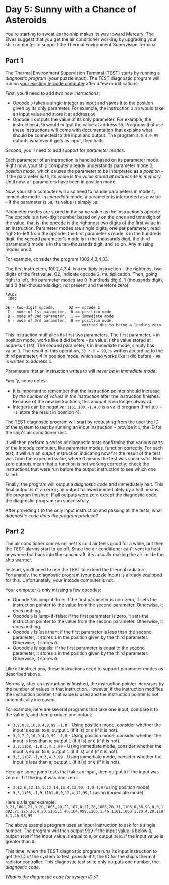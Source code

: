 # Day 5: Sunny with a Chance of Asteroids
You're starting to sweat as the ship makes its way toward Mercury. The Elves suggest that you get the air conditioner working by upgrading your ship computer to support the Thermal Environment Supervision Terminal.

## Part 1

The Thermal Environment Supervision Terminal (TEST) starts by running a *diagnostic program* (your puzzle input). The TEST diagnostic program will run on [your existing Intcode computer](../day03/puzzle.md) after a few modifications:

*First*, you'll need to add *two new instructions*:

- Opcode `3` takes a single integer as input and saves it to the position given by its only parameter. For example, the instruction `3,50` would take an input value and store it at address `50`.
- Opcode `4` outputs the value of its only parameter. For example, the instruction `4,50` would output the value at address `50`.
Programs that use these instructions will come with documentation that explains what should be connected to the input and output. The program `3,0,4,0,99` outputs whatever it gets as input, then halts.

*Second*, you'll need to add support for *parameter modes*:

Each parameter of an instruction is handled based on its parameter mode. Right now, your ship computer already understands parameter mode 0, *position mode*, which causes the parameter to be interpreted as a *position* - if the parameter is `50`, its value is *the value stored at address `50` in memory*. Until now, all parameters have been in position mode.

Now, your ship computer will also need to handle parameters in mode `1`, immediate mode. In *immediate* mode, a parameter is interpreted as a value - if the parameter is `50`, its value is simply `50`.

Parameter modes are stored in the same value as the instruction's opcode. The opcode is a two-digit number based only on the ones and tens digit of the value, that is, the opcode is the rightmost two digits of the first value in an instruction. Parameter modes are single digits, one per parameter, read right-to-left from the opcode: the first parameter's mode is in the hundreds digit, the second parameter's mode is in the thousands digit, the third parameter's mode is in the ten-thousands digit, and so on. Any missing modes are 0.

For example, consider the program 1002,4,3,4,33.

The first instruction, 1002,4,3,4, is a multiply instruction - the rightmost two digits of the first value, 02, indicate opcode 2, multiplication. Then, going right to left, the parameter modes are 0 (hundreds digit), 1 (thousands digit), and 0 (ten-thousands digit, not present and therefore zero):
```
ABCDE
 1002

DE - two-digit opcode,      02 == opcode 2
 C - mode of 1st parameter,  0 == position mode
 B - mode of 2nd parameter,  1 == immediate mode
 A - mode of 3rd parameter,  0 == position mode,
                                  omitted due to being a leading zero
```

This instruction multiplies its first two parameters. The first parameter, `4` in position mode, works like it did before - its value is the value stored at address `4` (`33`). The second parameter, `3` in immediate mode, simply has value `3`. The result of this operation, `33 * 3 = 99`, is written according to the third parameter, 4 in position mode, which also works like it did before - `99` is written to address `4`.

Parameters that an instruction writes to will *never be in immediate mode*.

*Finally*, some notes:

- It is important to remember that the instruction pointer should increase by *the number of values in the instruction* after the instruction finishes. Because of the new instructions, this amount is no longer always `4`.
- Integers can be negative: `1101,100,-1,4,0` is a valid program (find `100 + -1`, store the result in position 4).

The TEST diagnostic program will start by requesting from the user the ID of the system to test by running an *input* instruction - provide it `1`, the ID for the ship's air conditioner unit.

It will then perform a series of diagnostic tests confirming that various parts of the Intcode computer, like parameter modes, function correctly. For each test, it will run an *output* instruction indicating how far the result of the test was from the expected value, where 0 means the test was successful. Non-zero outputs mean that a function is not working correctly; check the instructions that were run before the output instruction to see which one failed.

Finally, the program will output a *diagnostic code* and immediately halt. This final output isn't an error; an output followed immediately by a halt means the program finished. If all outputs were zero except the diagnostic code, the diagnostic program ran successfully.

After providing `1` to the only input instruction and passing all the tests, what *diagnostic code does the program produce?*

## Part 2
The air conditioner comes online! Its cold air feels good for a while, but then the TEST alarms start to go off. Since the air conditioner can't vent its heat anywhere but back into the spacecraft, it's actually making the air inside the ship warmer.

Instead, you'll need to use the TEST to extend the thermal radiators. Fortunately, the diagnostic program (your puzzle input) is already equipped for this. Unfortunately, your Intcode computer is not.

Your computer is only missing a few opcodes:

- Opcode `5` is jump-if-true: if the first parameter is non-zero, it sets the instruction pointer to the value from the second parameter. Otherwise, it does nothing.
- Opcode `6` is jump-if-false: if the first parameter is zero, it sets the instruction pointer to the value from the second parameter. Otherwise, it does nothing.
- Opcode `7` is less than: if the first parameter is less than the second parameter, it stores `1` in the position given by the third parameter. Otherwise, it stores `0`.
- Opcode `8` is equals: if the first parameter is equal to the second parameter, it stores `1` in the position given by the third parameter. Otherwise, it stores `0`.

Like all instructions, these instructions need to support parameter modes as described above.

Normally, after an instruction is finished, the instruction pointer increases by the number of values in that instruction. However, if the instruction modifies the instruction pointer, that value is used and the instruction pointer is not automatically increased.

For example, here are several programs that take one input, compare it to the value `8`, and then produce one output:

- `3,9,8,9,10,9,4,9,99,-1,8` - Using position mode, consider whether the input is equal to `8`; output `1` (if it is) or `0` (if it is not).
- `3,9,7,9,10,9,4,9,99,-1,8` - Using position mode, consider whether the input is less than `8`; output `1` (if it is) or `0` (if it is not).
- `3,3,1108,-1,8,3,4,3,99` - Using immediate mode, consider whether the input is equal to `8`; output `1` (if it is) or `0` (if it is not).
- `3,3,1107,-1,8,3,4,3,99` - Using immediate mode, consider whether the input is less than `8`; output `1` (if it is) or `0` (if it is not).

Here are some jump tests that take an input, then output `0` if the input was zero or 1 if the input was non-zero:

- `3,12,6,12,15,1,13,14,13,4,13,99,-1,0,1,9` (using position mode)
- `3,3,1105,-1,9,1101,0,0,12,4,12,99,1` (using immediate mode)

Here's a larger example:
```3,21,1008,21,8,20,1005,20,22,107,8,21,20,1006,20,31,1106,0,36,98,0,0,1002,21,125,20,4,20,1105,1,46,104,999,1105,1,46,1101,1000,1,20,4,20,1105,1,46,98,99```

The above example program uses an input instruction to ask for a single number. The program will then output 999 if the input value is below `8`, output `1000` if the input value is equal to `8`, or output `1001` if the input value is greater than `8`.

This time, when the TEST diagnostic program runs its input instruction to get the ID of the system to test, *provide it `5`*, the ID for the ship's thermal radiator controller. This diagnostic test suite only outputs one number, the *diagnostic code*.

*What is the diagnostic code for system ID `5`?*